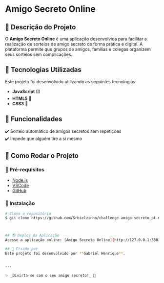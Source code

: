 # Amigo Secreto Online

## 📌 Descrição do Projeto
O **Amigo Secreto Online** é uma aplicação desenvolvida para facilitar a realização de sorteios de amigo secreto de forma prática e digital. A plataforma permite que grupos de amigos, famílias e colegas organizem seus sorteios sem complicações.

## 🚀 Tecnologias Utilizadas

Este projeto foi desenvolvido utilizando as seguintes tecnologias:
- **JavaScript** 🟨
- **HTML5** 📄
- **CSS3** 🎨


## 🎯 Funcionalidades

✔️ Sorteio automático de amigos secretos sem repetições  
✔️ Impede que alguém tire a si mesmo   

## 📂 Como Rodar o Projeto

### 📌 Pré-requisitos
- [Node.js](https://nodejs.org/en/download/)
- [VSCode](https://code.visualstudio.com/)
- [GitHub](https://github.com/)

### 🔧 Instalação
```sh
# Clone o repositório
$ git clone https://github.com/Srbielzinho/challenge-amigo-secreto_pt-main



## 🌎 Deploy da Aplicação
Acesse a aplicação online: [Amigo Secreto Online](http://127.0.0.1:5501/challenge-amigo-secreto_pt-main/index.html)

## 👤 Criado por
Este projeto foi desenvolvido por **Gabriel Henrique**.


---

✨ _Divirta-se com o seu amigo secreto!_ 🎁
